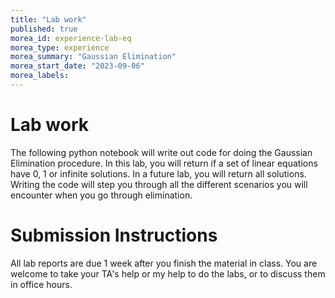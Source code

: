 ```yaml
---
title: "Lab work"
published: true
morea_id: experience-lab-eq
morea_type: experience
morea_summary: "Gaussian Elimination"
morea_start_date: "2023-09-06"
morea_labels:
---
```


# Lab work

The following python notebook will write out code for doing the
Gaussian Elimination procedure. In this lab, you will return if a set
of linear equations have 0, 1 or infinite solutions. In a future lab,
you will return all solutions. Writing the code will step you through
all the different scenarios you will encounter when you go through
elimination.

# Submission Instructions
All lab reports are due 1 week after you finish the material in class. You
are welcome to take your TA's help or my help to do the labs, or to discuss
them in office hours.
